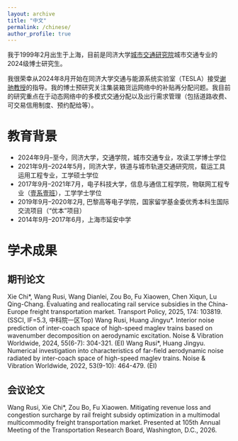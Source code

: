 ```yaml
---
layout: archive
title: "中文"
permalink: /chinese/
author_profile: true
---
```


我于1999年2月出生于上海，目前是同济大学[城市交通研究院](https://umi.tongji.edu.cn/)城市交通专业的2024级博士研究生。

我很荣幸从2024年8月开始在同济大学交通与能源系统实验室（TESLA）接受[谢驰教授](https://scholar.google.com/citations?hl=en&user=LQ3KKYQAAAAJ&view_op=list_works&sortby=pubdate)的指导。我的博士预研究关注集装箱货运网络中的补贴再分配问题。我目前的研究重点在于动态网络中的多模式交通分配以及出行需求管理（包括道路收费、可交易信用制度、预约配给等）。

教育背景
======
* 2024年9月–至今，同济大学，交通学院，城市交通专业，攻读工学博士学位
* 2021年9月–2024年5月，同济大学，铁道与城市轨道交通研究院，载运工具运用工程专业，工学硕士学位
* 2017年9月–2021年7月，电子科技大学，信息与通信工程学院，物联网工程专业（[壹系壹班](https://mp.weixin.qq.com/s/ew-8znWxv4uh3Q9MWJyc2A)），工学学士学位
* 2019年9月–2020年2月, 巴黎高等电子学院，国家留学基金委优秀本科生国际交流项目（“优本”项目）
* 2014年9月–2017年6月，上海市延安中学

学术成果
======

期刊论文
------
Xie Chi*, Wang Rusi, Wang Dianlei, Zou Bo, Fu Xiaowen, Chen Xiqun, Lu Qing-Chang. Evaluating and reallocating rail service subsidies in the China-Europe freight transportation market. Transport Policy, 2025, 174: 103819. (SSCI, IF=5.3, 中科院一区Top)
Wang Rusi, Huang Jingyu*. Interior noise prediction of inter-coach space of high-speed maglev trains based on wavenumber decomposition on aerodynamic excitation. Noise & Vibration Worldwide, 2024, 55(6-7): 304-321. (EI)
Wang Rusi*, Huang Jingyu. Numerical investigation into characteristics of far-field aerodynamic noise radiated by inter-coach space of high-speed maglev trains. Noise & Vibration Worldwide, 2022, 53(9-10): 464-479. (EI)

会议论文
------
Wang Rusi, Xie Chi*, Zou Bo, Fu Xiaowen. Mitigating revenue loss and congestion surcharge by rail freight subsidy optimization in a multimodal multicommodity freight transportation market. Presented at 105th Annual Meeting of the Transportation Research Board, Washington, D.C., 2026.
